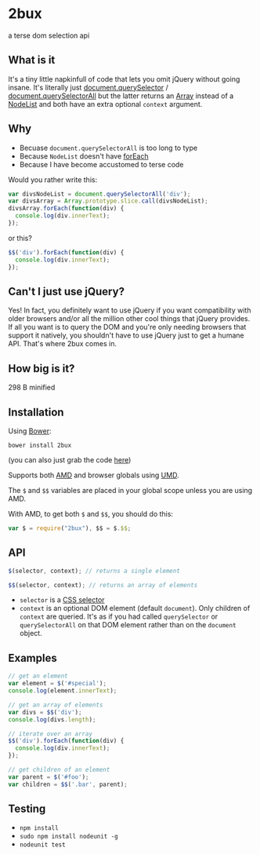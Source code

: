 # 2bux

a terse dom selection api

## What is it

It's a tiny little napkinfull of code that lets you omit jQuery without going insane. It's literally just [document.querySelector](https://developer.mozilla.org/en-US/docs/Web/API/document.querySelector) / [document.querySelectorAll](https://developer.mozilla.org/en-US/docs/Web/API/Document.querySelectorAll) but the latter returns an [Array](https://developer.mozilla.org/en-US/docs/Web/JavaScript/Reference/Global_Objects/Array) instead of a [NodeList](https://developer.mozilla.org/en-US/docs/Web/API/NodeList) and both have an extra optional `context` argument.

## Why

* Becuase `document.querySelectorAll` is too long to type
* Because `NodeList` doesn't have [forEach](https://developer.mozilla.org/en-US/docs/Web/JavaScript/Reference/Global_Objects/Array/forEach)
* Because I have become accustomed to terse code

Would you rather write this:

```javascript
var divsNodeList = document.querySelectorAll('div');
var divsArray = Array.prototype.slice.call(divsNodeList);
divsArray.forEach(function(div) {
  console.log(div.innerText);
});
```

or this?

```javascript
$$('div').forEach(function(div) {
  console.log(div.innerText);
});
```

## Can't I just use jQuery?

Yes! In fact, you definitely want to use jQuery if you want compatibility with older browsers and/or all the million other cool things that jQuery provides. If all you want is to query the DOM and you're only needing browsers that support it natively, you shouldn't have to use jQuery just to get a humane API. That's where 2bux comes in.

## How big is it?

298 B minified

## Installation

Using [Bower](http://bower.io/):

```
bower install 2bux
```

(you can also just grab the code [here](https://github.com/incompl/2bux/tree/master/src))

Supports both [AMD](http://requirejs.org/docs/whyamd.html) and browser globals using [UMD](https://github.com/umdjs/umd/blob/master/amdWeb.js).

The `$` and `$$` variables are placed in your global scope unless you are using AMD.

With AMD, to get both `$` and `$$`, you should do this:

```javascript
var $ = require("2bux"), $$ = $.$$;
```

## API

```javascript
$(selector, context); // returns a single element
```

```javascript
$$(selector, context); // returns an array of elements
```

* `selector` is a [CSS selector](https://developer.mozilla.org/en-US/docs/Web/Guide/CSS/Getting_Started/Selectors)
* `context` is an optional DOM element (default `document`). Only children of `context` are queried. It's as if you had called `querySelector` or `querySelectorAll` on that DOM element rather than on the `document` object.

## Examples

```javascript
// get an element
var element = $('#special');
console.log(element.innerText);

// get an array of elements
var divs = $$('div');
console.log(divs.length);

// iterate over an array
$$('div').forEach(function(div) {
  console.log(div.innerText);
});

// get children of an element
var parent = $('#foo');
var children = $$('.bar', parent);
```

## Testing

* `npm install`
* `sudo npm install nodeunit -g`
* `nodeunit test`
